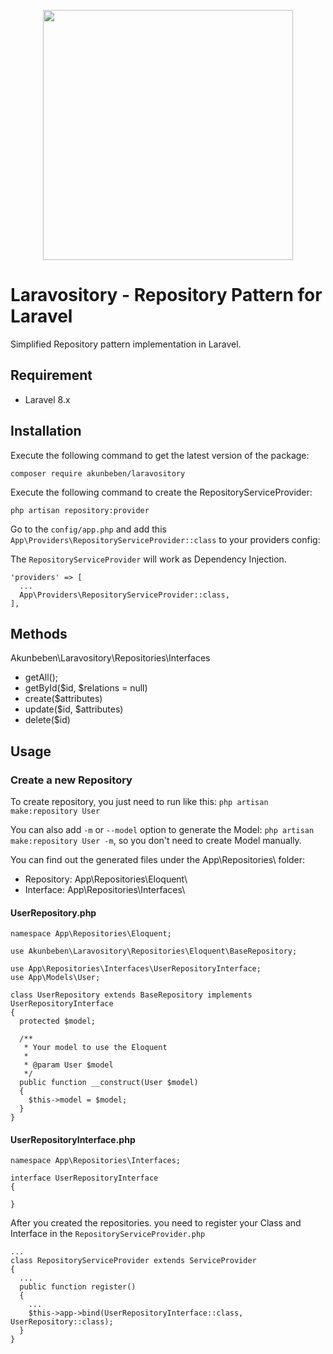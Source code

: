 <p align="center"><a href="https://laravel.com" target="_blank"><img src="https://raw.githubusercontent.com/laravel/art/master/logo-lockup/5%20SVG/2%20CMYK/1%20Full%20Color/laravel-logolockup-cmyk-red.svg" width="400"></a></p>

# Laravository - Repository Pattern for Laravel
Simplified Repository pattern implementation in Laravel.

## Requirement
- Laravel 8.x

## Installation

Execute the following command to get the latest version of the package:
```
composer require akunbeben/laravository
```

Execute the following command to create the RepositoryServiceProvider:
```
php artisan repository:provider
```

Go to the `config/app.php` and add this `App\Providers\RepositoryServiceProvider::class` to your providers config:

The `RepositoryServiceProvider` will work as Dependency Injection.

``` 
'providers' => [
  ...
  App\Providers\RepositoryServiceProvider::class,
],

```

## Methods

Akunbeben\Laravository\Repositories\Interfaces

- getAll();
- getById($id, $relations = null)
- create($attributes)
- update($id, $attributes)
- delete($id)

## Usage
### Create a new Repository
To create repository, you just need to run like this: `php artisan make:repository User`

You can also add `-m` or `--model` option to generate the Model: `php artisan make:repository User -m`, so you don't need to create Model manually.

You can find out the generated files under the App\Repositories\ folder:

- Repository: App\Repositories\Eloquent\
- Interface: App\Repositories\Interfaces\

#### UserRepository.php
```
namespace App\Repositories\Eloquent;

use Akunbeben\Laravository\Repositories\Eloquent\BaseRepository;

use App\Repositories\Interfaces\UserRepositoryInterface;
use App\Models\User;

class UserRepository extends BaseRepository implements UserRepositoryInterface
{
  protected $model;

  /**
   * Your model to use the Eloquent
   * 
   * @param User $model
   */
  public function __construct(User $model)
  {
    $this->model = $model;
  }
}
```

#### UserRepositoryInterface.php
```
namespace App\Repositories\Interfaces;

interface UserRepositoryInterface
{
    
}
```

After you created the repositories. you need to register your Class and Interface in the `RepositoryServiceProvider.php`

```
...
class RepositoryServiceProvider extends ServiceProvider
{
  ...
  public function register()
  {
    ...
    $this->app->bind(UserRepositoryInterface::class, UserRepository::class);
  }
}
```